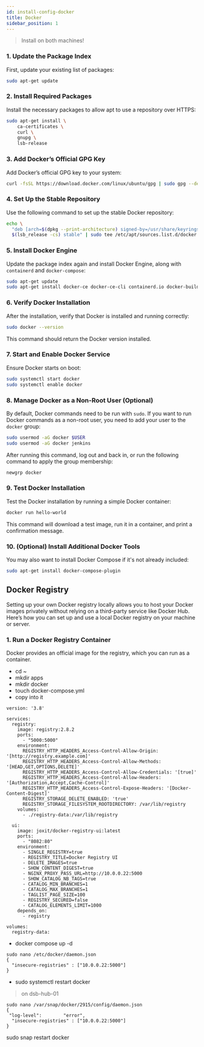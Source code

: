 ```yaml
---
id: install-config-docker
title: Docker
sidebar_position: 1
---
```


> Install on both machines!

### 1. **Update the Package Index**

   First, update your existing list of packages:

   ```bash
   sudo apt-get update
   ```

### 2. **Install Required Packages**

   Install the necessary packages to allow apt to use a repository over HTTPS:

   ```bash
   sudo apt-get install \
       ca-certificates \
       curl \
       gnupg \
       lsb-release
   ```

### 3. **Add Docker’s Official GPG Key**

   Add Docker’s official GPG key to your system:

   ```bash
   curl -fsSL https://download.docker.com/linux/ubuntu/gpg | sudo gpg --dearmor -o /usr/share/keyrings/docker-archive-keyring.gpg
   ```

### 4. **Set Up the Stable Repository**

   Use the following command to set up the stable Docker repository:

   ```bash
   echo \
     "deb [arch=$(dpkg --print-architecture) signed-by=/usr/share/keyrings/docker-archive-keyring.gpg] https://download.docker.com/linux/ubuntu \
     $(lsb_release -cs) stable" | sudo tee /etc/apt/sources.list.d/docker.list > /dev/null
   ```

### 5. **Install Docker Engine**

   Update the package index again and install Docker Engine, along with `containerd` and `docker-compose`:

   ```bash
   sudo apt-get update
   sudo apt-get install docker-ce docker-ce-cli containerd.io docker-buildx-plugin docker-compose-plugin docker-compose
   ```

### 6. **Verify Docker Installation**

   After the installation, verify that Docker is installed and running correctly:

   ```bash
   sudo docker --version
   ```

   This command should return the Docker version installed.

### 7. **Start and Enable Docker Service**

   Ensure Docker starts on boot:

   ```bash
   sudo systemctl start docker
   sudo systemctl enable docker
   ```

### 8. **Manage Docker as a Non-Root User (Optional)**

   By default, Docker commands need to be run with `sudo`. If you want to run Docker commands as a non-root user, you need to add your user to the `docker` group:

   ```bash
   sudo usermod -aG docker $USER
   sudo usermod -aG docker jenkins
   ```

   After running this command, log out and back in, or run the following command to apply the group membership:

   ```bash
   newgrp docker
   ```

### 9. **Test Docker Installation**

   Test the Docker installation by running a simple Docker container:

   ```bash
   docker run hello-world
   ```

   This command will download a test image, run it in a container, and print a confirmation message.

### 10. **(Optional) Install Additional Docker Tools**

   You may also want to install Docker Compose if it's not already included:

   ```bash
   sudo apt-get install docker-compose-plugin
   ```

## Docker Registry

Setting up your own Docker registry locally allows you to host your Docker images privately without relying on a third-party service like Docker Hub. Here’s how you can set up and use a local Docker registry on your machine or server.

### 1. **Run a Docker Registry Container**

Docker provides an official image for the registry, which you can run as a container.

- cd ~
- mkdir apps
- mkdir docker
- touch docker-compose.yml
- copy into it

```
version: '3.8'

services:
  registry:
    image: registry:2.8.2
    ports:
      - "5000:5000"
    environment:
      REGISTRY_HTTP_HEADERS_Access-Control-Allow-Origin: '[http://registry.example.com]'
      REGISTRY_HTTP_HEADERS_Access-Control-Allow-Methods: '[HEAD,GET,OPTIONS,DELETE]'
      REGISTRY_HTTP_HEADERS_Access-Control-Allow-Credentials: '[true]'
      REGISTRY_HTTP_HEADERS_Access-Control-Allow-Headers: '[Authorization,Accept,Cache-Control]'
      REGISTRY_HTTP_HEADERS_Access-Control-Expose-Headers: '[Docker-Content-Digest]'
      REGISTRY_STORAGE_DELETE_ENABLED: 'true'
      REGISTRY_STORAGE_FILESYSTEM_ROOTDIRECTORY: /var/lib/registry
    volumes:
      - ./registry-data:/var/lib/registry

  ui:
    image: joxit/docker-registry-ui:latest
    ports:
      - "8082:80"
    environment:
      - SINGLE_REGISTRY=true
      - REGISTRY_TITLE=Docker Registry UI
      - DELETE_IMAGES=true
      - SHOW_CONTENT_DIGEST=true
      - NGINX_PROXY_PASS_URL=http://10.0.0.22:5000
      - SHOW_CATALOG_NB_TAGS=true
      - CATALOG_MIN_BRANCHES=1
      - CATALOG_MAX_BRANCHES=1
      - TAGLIST_PAGE_SIZE=100
      - REGISTRY_SECURED=false
      - CATALOG_ELEMENTS_LIMIT=1000
    depends_on:
      - registry

volumes:
  registry-data:
```

- docker compose up -d

```
sudo nano /etc/docker/daemon.json
{
  "insecure-registries" : ["10.0.0.22:5000"]
}
```

- sudo systemctl restart docker

> on dsb-hub-01

```
sudo nano /var/snap/docker/2915/config/daemon.json
{
 "log-level":        "error",
  "insecure-registries" : ["10.0.0.22:5000"]
}
```

sudo snap restart docker
